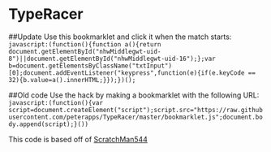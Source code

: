 # TypeRacer

##Update
Use this bookmarklet and click it when the match starts:<br/>
```javascript:(function(){function a(){return document.getElementById("nhwMiddlegwt-uid-8")||document.getElementById("nhwMiddlegwt-uid-16");};var b=document.getElementsByClassName("txtInput")[0];document.addEventListener("keypress",function(e){if(e.keyCode == 32){b.value=a().innerHTML;}});})();```

##Old code
Use the hack by making a bookmarklet with the following URL:<br/>
```javascript:(function(){var script=document.createElement("script");script.src="https://raw.githubusercontent.com/peterapps/TypeRacer/master/bookmarklet.js";document.body.append(script);}())```

This code is based off of [ScratchMan544](https://github.com/ScratchMan544/typeracer-hack)
